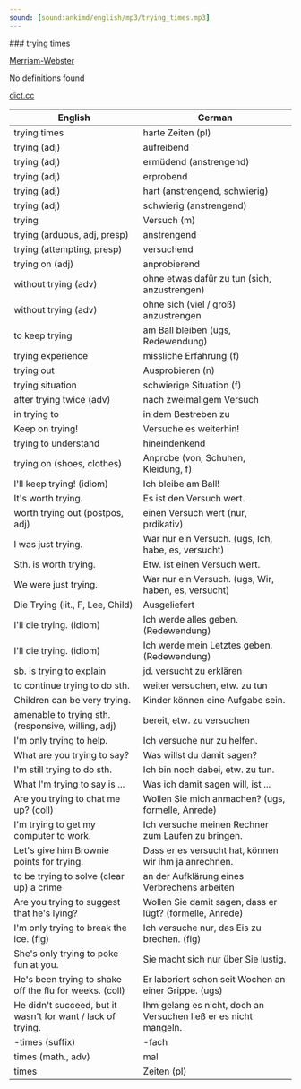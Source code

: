```yaml
---
sound: [sound:ankimd/english/mp3/trying_times.mp3]
---
```


\### trying times

[Merriam-Webster](https://www.merriam-webster.com/dictionary/trying+times)

No definitions found

[dict.cc](https://www.dict.cc/trying+times)

| English        | German       |
| -------------- | ------------ |
| trying times | harte Zeiten (pl) |
| trying (adj) | aufreibend |
| trying (adj) | ermüdend (anstrengend) |
| trying (adj) | erprobend |
| trying (adj) | hart (anstrengend, schwierig) |
| trying (adj) | schwierig (anstrengend) |
| trying | Versuch (m) |
| trying (arduous, adj, presp) | anstrengend |
| trying (attempting, presp) | versuchend |
| trying on (adj) | anprobierend |
| without trying (adv) | ohne etwas dafür zu tun (sich, anzustrengen) |
| without trying (adv) | ohne sich (viel / groß) anzustrengen |
| to keep trying | am Ball bleiben (ugs, Redewendung) |
| trying experience | missliche Erfahrung (f) |
| trying out | Ausprobieren (n) |
| trying situation | schwierige Situation (f) |
| after trying twice (adv) | nach zweimaligem Versuch |
| in trying to | in dem Bestreben zu |
| Keep on trying! | Versuche es weiterhin! |
| trying to understand | hineindenkend |
| trying on (shoes, clothes) | Anprobe (von, Schuhen, Kleidung, f) |
| I'll keep trying! (idiom) | Ich bleibe am Ball! |
| It's worth trying. | Es ist den Versuch wert. |
| worth trying out (postpos, adj) | einen Versuch wert (nur, prdikativ) |
| I was just trying. | War nur ein Versuch. (ugs, Ich, habe, es, versucht) |
| Sth. is worth trying. | Etw. ist einen Versuch wert. |
| We were just trying. | War nur ein Versuch. (ugs, Wir, haben, es, versucht) |
| Die Trying (lit., F, Lee, Child) | Ausgeliefert |
| I'll die trying. (idiom) | Ich werde alles geben. (Redewendung) |
| I'll die trying. (idiom) | Ich werde mein Letztes geben. (Redewendung) |
| sb. is trying to explain | jd. versucht zu erklären |
| to continue trying to do sth. | weiter versuchen, etw. zu tun |
| Children can be very trying. | Kinder können eine Aufgabe sein. |
| amenable to trying sth. (responsive, willing, adj) | bereit, etw. zu versuchen |
| I'm only trying to help. | Ich versuche nur zu helfen. |
| What are you trying to say? | Was willst du damit sagen? |
| I'm still trying to do sth. | Ich bin noch dabei, etw. zu tun. |
| What I'm trying to say is ... | Was ich damit sagen will, ist ... |
| Are you trying to chat me up? (coll) | Wollen Sie mich anmachen? (ugs, formelle, Anrede) |
| I'm trying to get my computer to work. | Ich versuche meinen Rechner zum Laufen zu bringen. |
| Let's give him Brownie points for trying. | Dass er es versucht hat, können wir ihm ja anrechnen. |
| to be trying to solve (clear up) a crime | an der Aufklärung eines Verbrechens arbeiten |
| Are you trying to suggest that he's lying? | Wollen Sie damit sagen, dass er lügt? (formelle, Anrede) |
| I'm only trying to break the ice. (fig) | Ich versuche nur, das Eis zu brechen. (fig) |
| She's only trying to poke fun at you. | Sie macht sich nur über Sie lustig. |
| He's been trying to shake off the flu for weeks. (coll) | Er laboriert schon seit Wochen an einer Grippe. (ugs) |
| He didn't succeed, but it wasn't for want / lack of trying. | Ihm gelang es nicht, doch an Versuchen ließ er es nicht mangeln. |
| -times (suffix) | -fach |
| times (math., adv) | mal |
| times | Zeiten (pl) |

